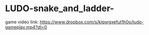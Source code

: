 # LUDO-snake_and_ladder-

game video link:
https://www.dropbox.com/s/kiqsrgxefut1h0o/ludo-gameplay.mp4?dl=0
